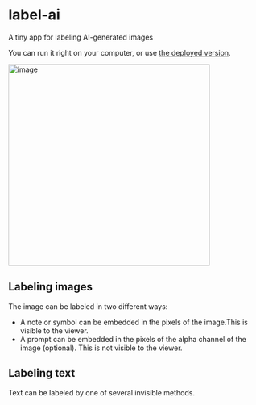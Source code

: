 # label-ai
A tiny app for labeling AI-generated images

You can run it right on your computer, or use [the deployed version](https://equinor.github.io/label-ai/).

<img width="400" alt="image" src="https://github.com/user-attachments/assets/460c602a-6263-4511-a915-eea75a143ef9" />

## Labeling images

The image can be labeled in two different ways:

- A note or symbol can be embedded in the pixels of the image.This is visible to the viewer.
- A prompt can be embedded in the pixels of the alpha channel of the image (optional). This is not visible to the viewer.

## Labeling text

Text can be labeled by one of several invisible methods.
